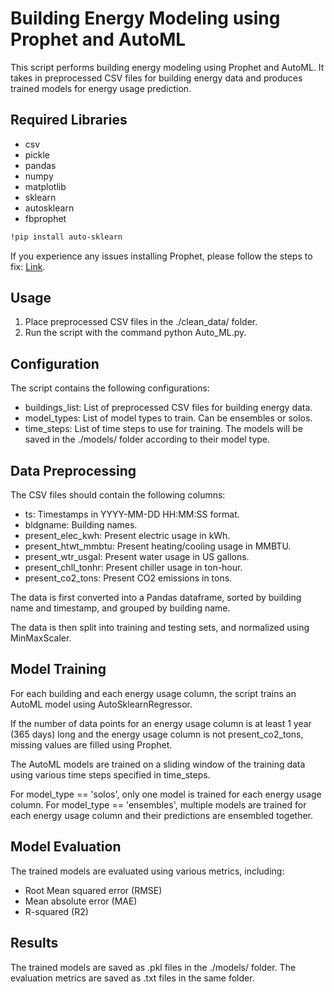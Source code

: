 # Building Energy Modeling using Prophet and AutoML
This script performs building energy modeling using Prophet and AutoML. It takes in preprocessed CSV files for building energy data and produces trained models for energy usage prediction.

## Required Libraries
- csv
- pickle
- pandas
- numpy
- matplotlib
- sklearn
- autosklearn
- fbprophet

```bash
!pip install auto-sklearn
```

If you experience any issues installing Prophet, please follow the steps to fix: [Link](https://stackoverflow.com/questions/66887159/im-trying-to-use-prophet-from-fbprophet-but-im-getting-this-excuciatingly-long).

## Usage
1. Place preprocessed CSV files in the ./clean_data/ folder.
2. Run the script with the command python Auto_ML.py.

## Configuration
The script contains the following configurations:

- buildings_list: List of preprocessed CSV files for building energy data.
- model_types: List of model types to train. Can be ensembles or solos.
- time_steps: List of time steps to use for training.
The models will be saved in the ./models/ folder according to their model type.

## Data Preprocessing
The CSV files should contain the following columns:

- ts: Timestamps in YYYY-MM-DD HH:MM:SS format.
- bldgname: Building names.
- present_elec_kwh: Present electric usage in kWh.
- present_htwt_mmbtu: Present heating/cooling usage in MMBTU.
- present_wtr_usgal: Present water usage in US gallons.
- present_chll_tonhr: Present chiller usage in ton-hour.
- present_co2_tons: Present CO2 emissions in tons.

The data is first converted into a Pandas dataframe, sorted by building name and timestamp, and grouped by building name.

The data is then split into training and testing sets, and normalized using MinMaxScaler.

## Model Training
For each building and each energy usage column, the script trains an AutoML model using AutoSklearnRegressor.

If the number of data points for an energy usage column is at least 1 year (365 days) long and the energy usage column is not present_co2_tons, missing values are filled using Prophet.

The AutoML models are trained on a sliding window of the training data using various time steps specified in time_steps.

For model_type == 'solos', only one model is trained for each energy usage column. For model_type == 'ensembles', multiple models are trained for each energy usage column and their predictions are ensembled together.

## Model Evaluation
The trained models are evaluated using various metrics, including:

- Root Mean squared error (RMSE)
- Mean absolute error (MAE)
- R-squared (R2)

## Results
The trained models are saved as .pkl files in the ./models/ folder. The evaluation metrics are saved as .txt files in the same folder.